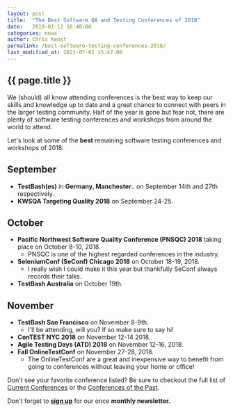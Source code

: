 ```yaml
---
layout: post
title:  "The Best Software QA and Testing Conferences of 2018"
date:   2019-01-12 16:40:00
categories: news
author: Chris Kenst
permalink: /best-software-testing-conferences-2018/
last_modified_at: 2021-07-02 15:47:00
---
```


## {{ page.title }}

We (should) all know attending conferences is the best way to keep our skills and knowledge up to date and a great chance to connect with peers in the larger testing community. Half of the year is gone but fear not, there are plenty of software testing conferences and workshops from around the world to attend.

Let's look at some of the **best** remaining software testing conferences and workshops of 2018:

## September

- **TestBash(es)** in **Germany, Manchester**.. on September 14th and 27th respectively.
- **KWSQA Targeting Quality 2018** on September 24-25.

## October

- **Pacific Northwest Software Quality Conference (PNSQC) 2018** taking place on October 8-10, 2018.
    - PNSQC is one of the highest regarded conferences in the industry.
- **SeleniumConf (SeConf) Chicago 2018** on October 18-19, 2018.
    - I really wish I could make it this year but thankfully SeConf always records their talks.
- **TestBash Australia** on October 19th.

## November

- **TestBash San Francisco** on November 8-9th.
    - I'll be attending, will you? If so make sure to say hi!
- **ConTEST NYC 2018** on November 12-14 2018.
- **Agile Testing Days (ATD) 2018** on November 12-16, 2018.
- **Fall OnlineTestConf** on November 27-28, 2018.
    - The OnlineTestConf are a great and inexpensive way to benefit from going to conferences without leaving your home or office!

Don't see your favorite conference listed? Be sure to checkout the full list of [Current Conferences](/) or the [Conferences of the Past](/past).

Don't forget to **[sign up](http://eepurl.com/c4paYT)** for our once **monthly newsletter.**
